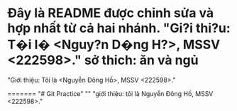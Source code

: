 
Đây là README được chỉnh sửa và hợp nhất từ cả hai nhánh.
"Gi?i thi?u: T�i l� <Nguy?n D�ng H?>, MSSV <222598>." 
sở thich: ăn và ngủ
=======

"Giới thiệu: Tôi là <Nguyễn Đông Hồ>, MSSV <222598>." 

=======
"# Git Practice" 
"" 
"giới thiệu: tôi là Nguyễn Đông Hồ, MSSV <222598>." 

